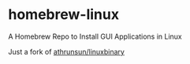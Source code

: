 # homebrew-linux

A Homebrew Repo to Install GUI Applications in Linux

Just a fork of [athrunsun/linuxbinary](https://github.com/athrunsun/homebrew-linuxbinary/)
